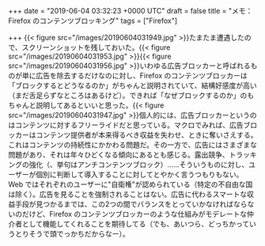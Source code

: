 
+++
date = "2019-06-04 03:32:23 +0000 UTC"
draft = false
title = "メモ：Firefox のコンテンツブロッキング"
tags = ["Firefox"]

+++
{{< figure src="/images/20190604031949.jpg"  >}}たまたま遭遇したので、スクリーンショットを残しておいた。{{< figure src="/images/20190604031953.jpg"  >}}{{< figure src="/images/20190604031956.jpg"  >}}いわゆる広告ブロッカーと呼ばれるものが単に広告を除去するだけなのに対し、Firefox のコンテンツブロッカーは「ブロックするとどうなるのか」がちゃんと説明されていて、結構好感度が高い（まだ舌足らずなところはあるけど）。できれば「なぜブロックするのか」のもちゃんと説明してあるといいと思った。{{< figure src="/images/20190604031947.jpg"  >}}個人的には、広告ブロッカーというのはコンテンツに対するフリーライドだと思っている。マクロでみれば、広告ブロッカーはコンテンツ提供者が本来得るべき収益を失わせ、ときに奪いさえする。これはコンテンツの持続性にかかわる問題だ。その一方で、広告にはさまざまな問題があり、それは年々ひどくなる傾向にあるとも感じる。露出競争、トラッキングの強化（、挙句はアンチコンテンツブロック）......そういうものに対し、ユーザーが個別に判断して導入することに対してとやかく言うつもりもない。Web ではそれぞれのユーザーに"自衛権"が認められている（特定の不自由な国は除く）。広告を見ることを強制されることはない。広告に代わるスマートな収益手段が見つかるまでは、この2つの間でバランスをとっていかなければならないのだけど、Firefox のコンテンツブロッカーのような仕組みがモデレートな仲介者として機能してくれることを期待してる（でも、あいつら、どっちかっていうとりそうで頭でっかちだからなー）。


